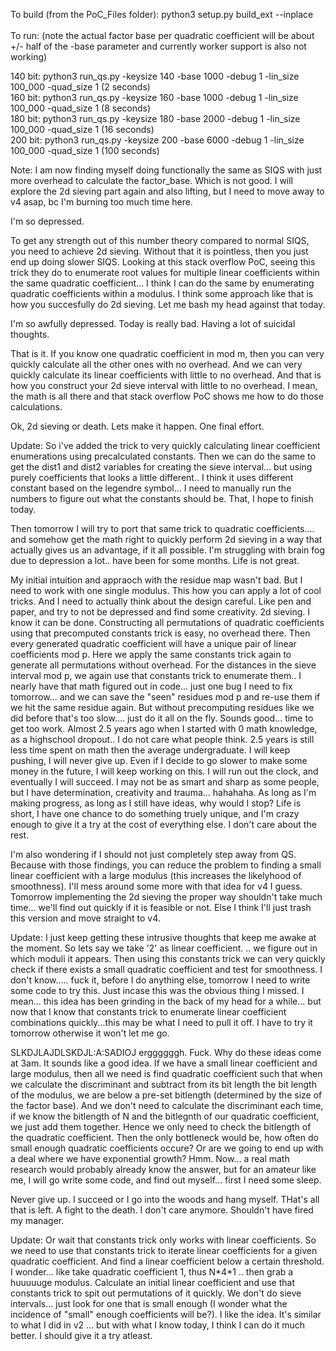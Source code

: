 To build (from the PoC_Files folder): python3 setup.py build_ext --inplace</br></br>
To run: (note the actual factor base per quadratic coefficient will be about +/- half of the -base parameter and currently worker support is also not working)

140 bit: python3 run_qs.py -keysize 140 -base 1000 -debug 1 -lin_size 100_000  -quad_size 1 (2 seconds)    </br>
160 bit: python3 run_qs.py -keysize 160 -base 1000 -debug 1 -lin_size 100_000  -quad_size 1 (8 seconds)    </br>
180 bit: python3 run_qs.py -keysize 180 -base 2000 -debug 1 -lin_size 100_000  -quad_size 1 (16 seconds)   </br>
200 bit: python3 run_qs.py -keysize 200 -base 6000 -debug 1 -lin_size 100_000  -quad_size 1 (100 seconds) </br>

Note: I am now finding myself doing functionally the same as SIQS with just more overhead to calculate the factor_base. Which is not good. I will explore the 2d sieving part again and also lifting, but I need to move away to v4 asap, bc I'm burning too much time here.

I'm so depressed. 

To get any strength out of this number theory compared to normal SIQS, you need to achieve 2d sieving. Without that it is pointless, then you just end up doing slower SIQS. 
Looking at this stack overflow PoC, seeing this trick they do to enumerate root values for multiple linear coefficients within the same quadratic coefficient... I think I can do the same by enumerating quadratic coefficients within a modulus.  I think some approach like that is how you succesfully do 2d sieving. Let me bash my head against that today.

I'm so awfully depressed. Today is really bad. Having a lot of suicidal thoughts. 

That is it. If you know one quadratic coefficient in mod m, then you can very quickly calculate all the other ones with no overhead.
And we can very quickly calculate its linear coefficients with little to no overhead. 
And that is how you construct your 2d sieve interval with little to no overhead. 
I mean, the math is all there and that stack overflow PoC shows me how to do those calculations. 

Ok, 2d sieving or death. Lets make it happen. One final effort. 

Update: So i've added the trick to very quickly calculating linear coefficient enumerations using precalculated constants. Then we can do the same to get the dist1 and dist2 variables for creating the sieve interval... but using purely coefficients that looks a little different.. I think it uses different constant based on the legendre symbol... I need to manually run the numbers to figure out what the constants should be. That, I hope to finish today. 

Then tomorrow I will try to port that same trick to quadratic coefficients.... and somehow get the math right to quickly perform 2d sieving in a way that actually gives us an advantage, if it all possible. I'm struggling with brain fog due to depression a lot.. have been for some months. Life is not great.

My initial intuition and appraoch with the residue map wasn't bad. But I need to work with one single modulus. This how you can apply a lot of cool tricks. And I need to actually think about the design careful. Like pen and paper, and try to not be depressed and find some creativity. 2d sieving. I know it can be done. Constructing all permutations of quadratic coefficients using that precomputed constants trick is easy, no overhead there. Then every generated quadratic coefficient will have a unique pair of linear coefficients mod p. Here we apply the same constants trick again to generate all permutations without overhead. For the distances in the sieve interval mod p, we again use that constants trick to enumerate them.. I nearly have that math figured out in code... just one bug I need to fix tomorrow... and we can save the "seen" residues mod p and re-use them if we hit the same residue again. But without precomputing residues like we did before that's too slow.... just do it all on the fly. Sounds good... time to get too work. Almost 2.5 years ago when I started with 0 math knowledge, as a highschool dropout.. I do not care what people think. 2.5 years is still less time spent on math then the average undergraduate. I will keep pushing, I will never give up. Even if I decide to go slower to make some money in the future, I will keep working on this. I will run out the clock, and eventually I will succeed. I may not be as smart and sharp as some people, but I have determination, creativity and trauma... hahahaha. As long as I'm making progress, as long as I still have ideas, why would I stop? Life is short, I have one chance to do something truely unique, and I'm crazy enough to give it a try at the cost of everything else. I don't care about the rest.

I'm also wondering if I should not just completely step away from QS. Because with those findings, you can reduce the problem to finding a small linear coefficient with a large modulus (this increases the likelyhood of smoothness). I'll mess around some more with that idea for v4 I guess. Tomorrow implementing the 2d sieving the proper way shouldn't take much time... we'll find out quickly if it is feasible or not. Else I think I'll just trash this version and move straight to v4.

Update: I just keep getting these intrusive thoughts that keep me awake at the moment. So lets say we take '2' as linear coefficient. .. we figure out in which moduli it appears. Then using this constants trick we can very quickly check if there exists a small quadratic coefficient and test for smoothness. I don't know..... fuck it, before I do anything else, tomorrow I need to write some code to try this. Just incase this was the obvious thing I missed. I mean... this idea has been grinding in the back of my head for a while... but now that I know that  constants trick to  enumerate linear coefficient combinations quickly...this may be what I need to pull it off. I have to try it tomorrow otherwise it won't let me go.

SLKDJLAJDLSKDJL:A:SADIOJ erggggggh. Fuck. Why do these ideas come at 3am. It sounds like a good idea. If we have a small linear coefficient and large modulus, then all we need is find quadratic coefficient such that when we calculate the discriminant and subtract from its bit length the bit length of the modulus, we are below a pre-set bitlength (determined by the size of the factor base). And we don't need to calculate the discriminant each time, if we know the bitlength of N and the bitlegnth of our quadratic coefficient, we just add them together. Hence we only need to check the bitlength of the quadratic coefficient. Then the only bottleneck would be, how often do small enough quadratic coefficients occure? Or are we going to end up with a deal where we have exponential growth? Hmm. Now... a real math research would probably already know the answer, but for an amateur like me, I will go write some code, and find out myself... first I need some sleep. 

Never give up. I succeed or I go into the woods and hang myself. THat's all that is left. A fight to the death. I don't care anymore. Shouldn't have fired my manager. 

Update: Or wait that constants trick only works with linear coefficients. So we need to use that constants trick to iterate linear coefficients for a given quadratic coefficient. And find a linear coefficient below a certain threshold. I wonder... like take quadratic coefficient 1, thus N\*4\*1 .. then grab a huuuuuge modulus. Calculate an initial linear coefficient and use that constants trick to spit out permutations of it quickly. We don't do sieve intervals... just look for one that is small enough (I wonder what the incidence of "small" enough coefficients will be?). I like the idea. It's similar to what I did in v2 ... but with what I know today, I think I can do it much better. I should give it a try atleast.
